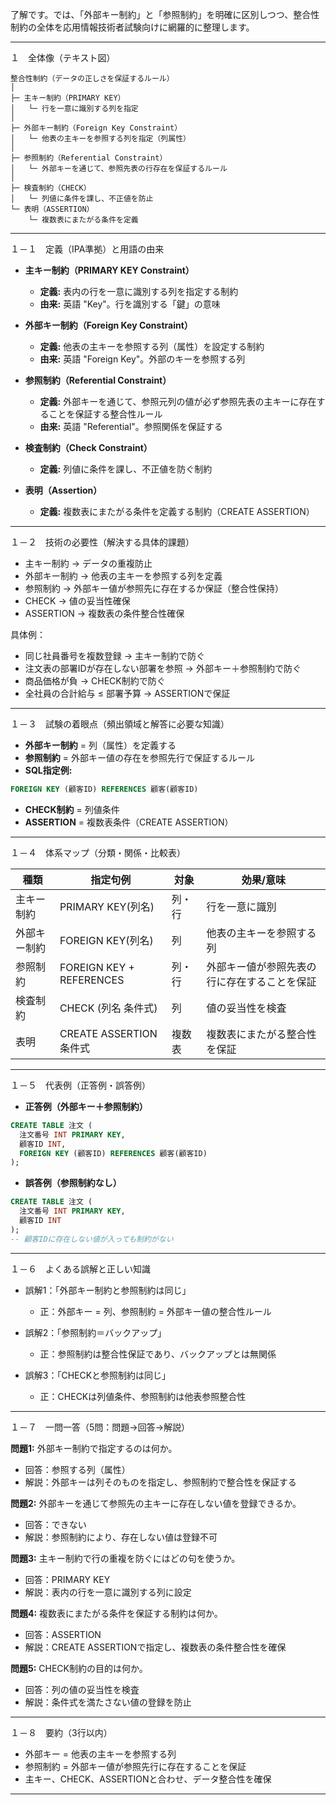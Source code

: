 了解です。では、「外部キー制約」と「参照制約」を明確に区別しつつ、整合性制約の全体を応用情報技術者試験向けに網羅的に整理します。

---

１　全体像（テキスト図）

```
整合性制約（データの正しさを保証するルール）
│
├─ 主キー制約（PRIMARY KEY）
│   └─ 行を一意に識別する列を指定
│
├─ 外部キー制約（Foreign Key Constraint）
│   └─ 他表の主キーを参照する列を指定（列属性）
│
├─ 参照制約（Referential Constraint）
│   └─ 外部キーを通じて、参照先表の行存在を保証するルール
│
├─ 検査制約（CHECK）
│   └─ 列値に条件を課し、不正値を防止
└─ 表明（ASSERTION）
    └─ 複数表にまたがる条件を定義
```

---

１－１　定義（IPA準拠）と用語の由来

* **主キー制約（PRIMARY KEY Constraint）**

  * **定義:** 表内の行を一意に識別する列を指定する制約
  * **由来:** 英語 "Key"。行を識別する「鍵」の意味

* **外部キー制約（Foreign Key Constraint）**

  * **定義:** 他表の主キーを参照する列（属性）を設定する制約
  * **由来:** 英語 "Foreign Key"。外部のキーを参照する列

* **参照制約（Referential Constraint）**

  * **定義:** 外部キーを通じて、参照元列の値が必ず参照先表の主キーに存在することを保証する整合性ルール
  * **由来:** 英語 "Referential"。参照関係を保証する

* **検査制約（Check Constraint）**

  * **定義:** 列値に条件を課し、不正値を防ぐ制約

* **表明（Assertion）**

  * **定義:** 複数表にまたがる条件を定義する制約（CREATE ASSERTION）

---

１－２　技術の必要性（解決する具体的課題）

* 主キー制約 → データの重複防止
* 外部キー制約 → 他表の主キーを参照する列を定義
* 参照制約 → 外部キー値が参照先に存在するか保証（整合性保持）
* CHECK → 値の妥当性確保
* ASSERTION → 複数表の条件整合性確保

具体例：

* 同じ社員番号を複数登録 → 主キー制約で防ぐ
* 注文表の部署IDが存在しない部署を参照 → 外部キー＋参照制約で防ぐ
* 商品価格が負 → CHECK制約で防ぐ
* 全社員の合計給与 ≤ 部署予算 → ASSERTIONで保証

---

１－３　試験の着眼点（頻出領域と解答に必要な知識）

* **外部キー制約** = 列（属性）を定義する
* **参照制約** = 外部キー値の存在を参照先行で保証するルール
* **SQL指定例:**

```sql
FOREIGN KEY (顧客ID) REFERENCES 顧客(顧客ID)
```

* **CHECK制約** = 列値条件
* **ASSERTION** = 複数表条件（CREATE ASSERTION）

---

１－４　体系マップ（分類・関係・比較表）

| 種類     | 指定句例                     | 対象  | 効果/意味                  |
| ------ | ------------------------ | --- | ---------------------- |
| 主キー制約  | PRIMARY KEY(列名)          | 列・行 | 行を一意に識別                |
| 外部キー制約 | FOREIGN KEY(列名)          | 列   | 他表の主キーを参照する列           |
| 参照制約   | FOREIGN KEY + REFERENCES | 列・行 | 外部キー値が参照先表の行に存在することを保証 |
| 検査制約   | CHECK (列名 条件式)           | 列   | 値の妥当性を検査               |
| 表明     | CREATE ASSERTION 条件式     | 複数表 | 複数表にまたがる整合性を保証         |

---

１－５　代表例（正答例・誤答例）

* **正答例（外部キー＋参照制約）**

```sql
CREATE TABLE 注文 (
  注文番号 INT PRIMARY KEY,
  顧客ID INT,
  FOREIGN KEY (顧客ID) REFERENCES 顧客(顧客ID)
);
```

* **誤答例（参照制約なし）**

```sql
CREATE TABLE 注文 (
  注文番号 INT PRIMARY KEY,
  顧客ID INT
);
-- 顧客IDに存在しない値が入っても制約がない
```

---

１－６　よくある誤解と正しい知識

* 誤解1：「外部キー制約と参照制約は同じ」

  * 正：外部キー = 列、参照制約 = 外部キー値の整合性ルール
* 誤解2：「参照制約＝バックアップ」

  * 正：参照制約は整合性保証であり、バックアップとは無関係
* 誤解3：「CHECKと参照制約は同じ」

  * 正：CHECKは列値条件、参照制約は他表参照整合性

---

１－７　一問一答（5問：問題→回答→解説）

**問題1:** 外部キー制約で指定するのは何か。

* 回答：参照する列（属性）
* 解説：外部キーは列そのものを指定し、参照制約で整合性を保証する

**問題2:** 外部キーを通じて参照先の主キーに存在しない値を登録できるか。

* 回答：できない
* 解説：参照制約により、存在しない値は登録不可

**問題3:** 主キー制約で行の重複を防ぐにはどの句を使うか。

* 回答：PRIMARY KEY
* 解説：表内の行を一意に識別する列に設定

**問題4:** 複数表にまたがる条件を保証する制約は何か。

* 回答：ASSERTION
* 解説：CREATE ASSERTIONで指定し、複数表の条件整合性を確保

**問題5:** CHECK制約の目的は何か。

* 回答：列の値の妥当性を検査
* 解説：条件式を満たさない値の登録を防止

---

１－８　要約（3行以内）

* 外部キー = 他表の主キーを参照する列
* 参照制約 = 外部キー値が参照先行に存在することを保証
* 主キー、CHECK、ASSERTIONと合わせ、データ整合性を確保

---


